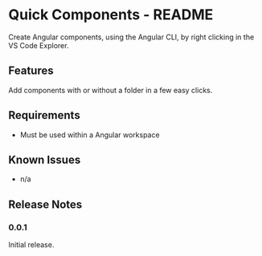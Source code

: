 # Quick Components - README

Create Angular components, using the Angular CLI, by right clicking in the VS Code Explorer.


## Features

Add components with or without a folder in a few easy clicks.

## Requirements

- Must be used within a Angular workspace

## Known Issues
- n/a

## Release Notes

### 0.0.1
Initial release.